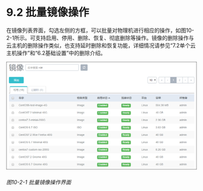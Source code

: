 # 9.2 批量镜像操作

在镜像列表界面，勾选左侧的方框，可以批量对物理机进行相应的操作，如图10-2-1所示。可支持启用、停用、删除、恢复、彻底删除等操作。镜像的删除操作与云主机的删除操作类似，也支持延时删除和恢复功能，详细情况请参见“7.2单个云主机操作”和“6.2基础设置”中的删除介绍。

![png](../images/10-2-1.png "图10-2-1  批量镜像操作界面")
###### 图10-2-1  批量镜像操作界面
